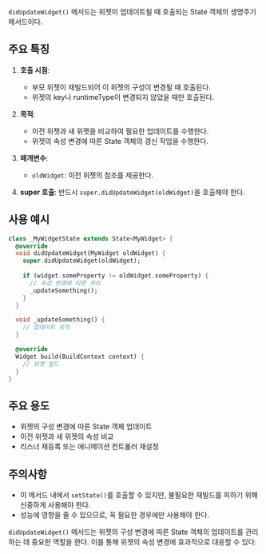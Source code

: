 
`didUpdateWidget()` 메서드는 위젯이 업데이트될 때 호출되는 State 객체의 생명주기 메서드이다.

## 주요 특징

1. **호출 시점**: 
   - 부모 위젯이 재빌드되어 이 위젯의 구성이 변경될 때 호출된다.
   - 위젯의 key나 runtimeType이 변경되지 않았을 때만 호출된다.

2. **목적**: 
   - 이전 위젯과 새 위젯을 비교하여 필요한 업데이트를 수행한다.
   - 위젯의 속성 변경에 따른 State 객체의 갱신 작업을 수행한다.

3. **매개변수**: 
   - `oldWidget`: 이전 위젯의 참조를 제공한다.

4. **super 호출**: 반드시 `super.didUpdateWidget(oldWidget)`을 호출해야 한다.

## 사용 예시

```dart
class _MyWidgetState extends State<MyWidget> {
  @override
  void didUpdateWidget(MyWidget oldWidget) {
    super.didUpdateWidget(oldWidget);
    
    if (widget.someProperty != oldWidget.someProperty) {
      // 속성 변경에 따른 처리
      _updateSomething();
    }
  }

  void _updateSomething() {
    // 업데이트 로직
  }

  @override
  Widget build(BuildContext context) {
    // 위젯 빌드
  }
}
```

## 주요 용도

- 위젯의 구성 변경에 따른 State 객체 업데이트
- 이전 위젯과 새 위젯의 속성 비교
- 리스너 재등록 또는 애니메이션 컨트롤러 재설정

## 주의사항

- 이 메서드 내에서 `setState()`를 호출할 수 있지만, 불필요한 재빌드를 피하기 위해 신중하게 사용해야 한다.
- 성능에 영향을 줄 수 있으므로, 꼭 필요한 경우에만 사용해야 한다.

`didUpdateWidget()` 메서드는 위젯의 구성 변경에 따른 State 객체의 업데이트를 관리하는 데 중요한 역할을 한다. 이를 통해 위젯의 속성 변경에 효과적으로 대응할 수 있다.